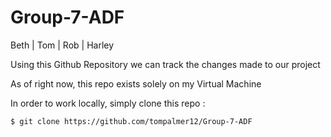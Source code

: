 # Group-7-ADF
Beth | Tom | Rob | Harley

Using this Github Repository we can track the changes made to our project

As of right now, this repo exists solely on my Virtual Machine

In order to work locally, simply clone this repo :

	$ git clone https://github.com/tompalmer12/Group-7-ADF
